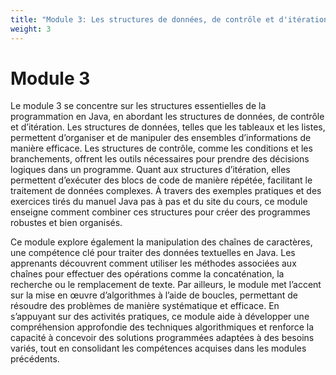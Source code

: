 ```yaml
---
title: "Module 3: Les structures de données, de contrôle et d'itération en Java"
weight: 3
---
```


# Module 3

Le module 3 se concentre sur les structures essentielles de la programmation en Java, en abordant les structures de données, de contrôle et d’itération. Les structures de données, telles que les tableaux et les listes, permettent d’organiser et de manipuler des ensembles d’informations de manière efficace. Les structures de contrôle, comme les conditions et les branchements, offrent les outils nécessaires pour prendre des décisions logiques dans un programme. Quant aux structures d’itération, elles permettent d’exécuter des blocs de code de manière répétée, facilitant le traitement de données complexes. À travers des exemples pratiques et des exercices tirés du manuel Java pas à pas et du site du cours, ce module enseigne comment combiner ces structures pour créer des programmes robustes et bien organisés.

Ce module explore également la manipulation des chaînes de caractères, une compétence clé pour traiter des données textuelles en Java. Les apprenants découvrent comment utiliser les méthodes associées aux chaînes pour effectuer des opérations comme la concaténation, la recherche ou le remplacement de texte. Par ailleurs, le module met l’accent sur la mise en œuvre d’algorithmes à l’aide de boucles, permettant de résoudre des problèmes de manière systématique et efficace. En s’appuyant sur des activités pratiques, ce module aide à développer une compréhension approfondie des techniques algorithmiques et renforce la capacité à concevoir des solutions programmées adaptées à des besoins variés, tout en consolidant les compétences acquises dans les modules précédents.


